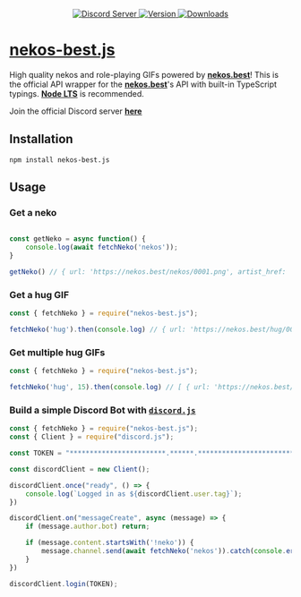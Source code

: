 <div align="center">
    <p>
        <a href="https://nekos.best/discord?ref=js">
            <img src="https://img.shields.io/discord/793810017681276960?maxAge=3600&style=flat&logo=discord&color=619cf8&logoColor=white" alt="Discord Server" />
        </a>
		<a href="https://www.npmjs.com/package/nekos-best.js">
        	<img src="https://img.shields.io/npm/v/nekos-best.js.svg?maxAge=3600&style=flat&logo=npm&color=ff5540" alt="Version" />
		</a>
		<a href="https://www.npmjs.com/package/nekos-best.js">
        	<img src="https://img.shields.io/npm/dt/nekos-best.js.svg?maxAge=3600&style=flat&logo=npm&color=ff5540" alt="Downloads" />
		</a>
    </p>
</div>

# [nekos-best.js](https://www.npmjs.com/package/nekos-best.js)
High quality nekos and role-playing GIFs powered by **[nekos.best](https://nekos.best)**!
This is the official API wrapper for the **[nekos.best](https://nekos.best)**'s API with built-in TypeScript typings.
**[Node LTS](https://nodejs.org/en/download/)** is recommended.

Join the official Discord server **[here](https://nekos.best/discord?ref=js)**

## Installation

```npm install nekos-best.js```

## Usage

### Get a neko
```js

const getNeko = async function() {
	console.log(await fetchNeko('nekos'));
}

getNeko() // { url: 'https://nekos.best/nekos/0001.png', artist_href: '···', artist_name: '···', source_url: '···' }
```

### Get a hug GIF
```js
const { fetchNeko } = require("nekos-best.js");

fetchNeko('hug').then(console.log) // { url: 'https://nekos.best/hug/001.gif', anime_name: '···' }
```

### Get multiple hug GIFs
```js
const { fetchNeko } = require("nekos-best.js");

fetchNeko('hug', 15).then(console.log) // [ { url: 'https://nekos.best/hug/001.gif', anime_name: '···' }, { url: 'https://nekos.best/hug/006.gif', anime_name: '···' } ··· ]
```

### Build a simple Discord Bot with [`discord.js`](https://www.npmjs.com/package/discord.js)

```js
const { fetchNeko } = require("nekos-best.js");
const { Client } = require("discord.js");

const TOKEN = "************************.******.***************************";

const discordClient = new Client();

discordClient.once("ready", () => {
    console.log(`Logged in as ${discordClient.user.tag}`);
})

discordClient.on("messageCreate", async (message) => {
    if (message.author.bot) return;

    if (message.content.startsWith('!neko')) {
        message.channel.send(await fetchNeko('nekos')).catch(console.error);
    }
})

discordClient.login(TOKEN);
```

